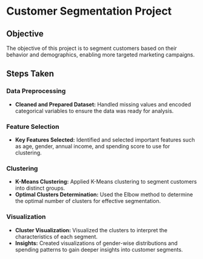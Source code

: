 # Customer Segmentation Project

## Objective

The objective of this project is to segment customers based on their behavior and demographics, enabling more targeted marketing campaigns.

## Steps Taken

### Data Preprocessing

- **Cleaned and Prepared Dataset:** Handled missing values and encoded categorical variables to ensure the data was ready for analysis.

### Feature Selection

- **Key Features Selected:** Identified and selected important features such as age, gender, annual income, and spending score to use for clustering.

### Clustering

- **K-Means Clustering:** Applied K-Means clustering to segment customers into distinct groups.
- **Optimal Clusters Determination:** Used the Elbow method to determine the optimal number of clusters for effective segmentation.

### Visualization

- **Cluster Visualization:** Visualized the clusters to interpret the characteristics of each segment.
- **Insights:** Created visualizations of gender-wise distributions and spending patterns to gain deeper insights into customer segments.
